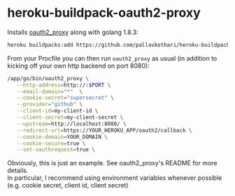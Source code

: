 # heroku-buildpack-oauth2-proxy

Installs [oauth2_proxy](https://github.com/pallavkothari/oauth2_proxy) along with golang 1.8.3: 
```bash
heroku buildpacks:add https://github.com/pallavkothari/heroku-buildpack-oauth2-proxy
```

From your Procfile you can then run `oauth2_proxy` as usual (in addition to kicking off your own http backend on port 8080): 
```bash
/app/go/bin/oauth2_proxy \
   --http-address=http://:$PORT \
   --email-domain="*"  \
   --cookie-secret="supersecret" \
   --provider="github" \
   --client-id=my-client-id \
   --client-secret=my-client-secret \
   --upstream=http://localhost:8080/ \
   --redirect-url=https://YOUR_HEROKU_APP/oauth2/callback \
   --cookie-domain=YOUR_DOMAIN \
   --cookie-secure=true \
   --set-xauthrequest=true \   
```

Obviously, this is just an example. See oauth2_proxy's README for more details.  
In particular, I recommend using environment variables whenever possible (e.g. cookie secret, client id, client secret)

